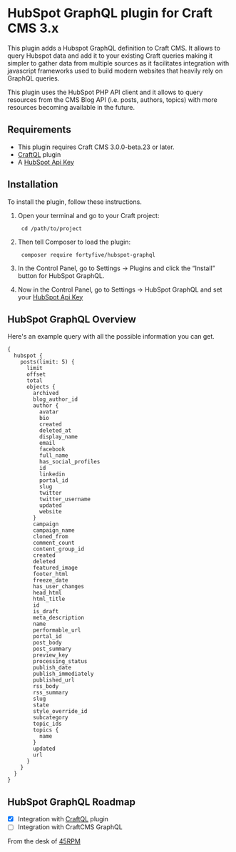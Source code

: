 # HubSpot GraphQL plugin for Craft CMS 3.x

This plugin adds a Hubspot GraphQL definition to Craft CMS. It allows to query Hubspot data and add it to your existing Craft queries
making it simpler to gather data from multiple sources as it facilitates integration with javascript frameworks used to build modern websites that heavily rely on GraphQL queries.

This plugin uses the HubSpot PHP API client and it allows to query resources from the CMS Blog API (i.e. posts, authors, topics) with more resources becoming available in the future.


## Requirements

- This plugin requires Craft CMS 3.0.0-beta.23 or later.
- [CraftQL](https://plugins.craftcms.com/craftql) plugin
- A [HubSpot Api Key](https://knowledge.hubspot.com/integrations/how-do-i-get-my-hubspot-api-key)

## Installation

To install the plugin, follow these instructions.

1. Open your terminal and go to your Craft project:

        cd /path/to/project

2. Then tell Composer to load the plugin:

        composer require fortyfive/hubspot-graphql

3. In the Control Panel, go to Settings → Plugins and click the “Install” button for HubSpot GraphQL.

4. Now in the Control Panel, go to Settings → HubSpot GraphQL and set your [HubSpot Api Key](https://knowledge.hubspot.com/integrations/how-do-i-get-my-hubspot-api-key)

## HubSpot GraphQL Overview

Here's an example query with all the possible information you can get.
```
{
  hubspot {
    posts(limit: 5) {
      limit
      offset
      total
      objects {
        archived
        blog_author_id
        author {
          avatar
          bio
          created
          deleted_at
          display_name
          email
          facebook
          full_name
          has_social_profiles
          id
          linkedin
          portal_id
          slug
          twitter
          twitter_username
          updated
          website
        }
        campaign
        campaign_name
        cloned_from
        comment_count
        content_group_id
        created
        deleted
        featured_image
        footer_html
        freeze_date
        has_user_changes
        head_html
        html_title
        id
        is_draft
        meta_description
        name
        performable_url
        portal_id
        post_body
        post_summary
        preview_key
        processing_status
        publish_date
        publish_immediately
        published_url
        rss_body
        rss_summary
        slug
        state
        style_override_id
        subcategory
        topic_ids
        topics {
          name
        }
        updated
        url
      }
    }
  }
}
```

## HubSpot GraphQL Roadmap

- [x] Integration with [CraftQL](https://plugins.craftcms.com/craftql) plugin
- [ ] Integration with CraftCMS GraphQL

From the desk of [45RPM](https://www.45rpm.co/)
